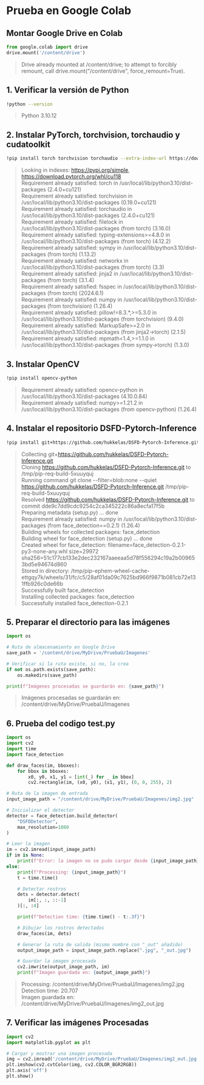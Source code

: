 # Prueba en Google Colab
## Montar Google Drive en Colab

```python
from google.colab import drive
drive.mount('/content/drive')
```
> Drive already mounted at /content/drive; to attempt to forcibly remount, call drive.mount("/content/drive", force_remount=True).

## 1. Verificar la versión de Python

```bash
!python --version
```
> Python 3.10.12

## 2. Instalar PyTorch, torchvision, torchaudio y cudatoolkit

```bash
!pip install torch torchvision torchaudio --extra-index-url https://download.pytorch.org/whl/cu118
```
> Looking in indexes: https://pypi.org/simple, https://download.pytorch.org/whl/cu118  
> Requirement already satisfied: torch in /usr/local/lib/python3.10/dist-packages (2.4.0+cu121)  
> Requirement already satisfied: torchvision in /usr/local/lib/python3.10/dist-packages (0.19.0+cu121)  
> Requirement already satisfied: torchaudio in /usr/local/lib/python3.10/dist-packages (2.4.0+cu121)  
> Requirement already satisfied: filelock in /usr/local/lib/python3.10/dist-packages (from torch) (3.16.0)  
> Requirement already satisfied: typing-extensions>=4.8.0 in /usr/local/lib/python3.10/dist-packages (from torch) (4.12.2)  
> Requirement already satisfied: sympy in /usr/local/lib/python3.10/dist-packages (from torch) (1.13.2)  
> Requirement already satisfied: networkx in /usr/local/lib/python3.10/dist-packages (from torch) (3.3)  
> Requirement already satisfied: jinja2 in /usr/local/lib/python3.10/dist-packages (from torch) (3.1.4)  
> Requirement already satisfied: fsspec in /usr/local/lib/python3.10/dist-packages (from torch) (2024.6.1)  
> Requirement already satisfied: numpy in /usr/local/lib/python3.10/dist-packages (from torchvision) (1.26.4)  
> Requirement already satisfied: pillow!=8.3.*,>=5.3.0 in /usr/local/lib/python3.10/dist-packages (from torchvision) (9.4.0)  
> Requirement already satisfied: MarkupSafe>=2.0 in /usr/local/lib/python3.10/dist-packages (from jinja2->torch) (2.1.5)  
> Requirement already satisfied: mpmath<1.4,>=1.1.0 in /usr/local/lib/python3.10/dist-packages (from sympy->torch) (1.3.0)  

## 3. Instalar OpenCV

```bash
!pip install opencv-python
```
> Requirement already satisfied: opencv-python in /usr/local/lib/python3.10/dist-packages (4.10.0.84)  
> Requirement already satisfied: numpy>=1.21.2 in /usr/local/lib/python3.10/dist-packages (from opencv-python) (1.26.4)  

## 4. Instalar el repositorio DSFD-Pytorch-Inference

```bash
!pip install git+https://github.com/hukkelas/DSFD-Pytorch-Inference.git
```
> Collecting git+https://github.com/hukkelas/DSFD-Pytorch-Inference.git  
> Cloning https://github.com/hukkelas/DSFD-Pytorch-Inference.git to /tmp/pip-req-build-5xuuyquj  
> Running command git clone --filter=blob:none --quiet https://github.com/hukkelas/DSFD-Pytorch-Inference.git /tmp/pip-req-build-5xuuyquj  
> Resolved https://github.com/hukkelas/DSFD-Pytorch-Inference.git to commit dde9c7dd9cdc9254c2ca345222c86a8ecfa17f5b  
> Preparing metadata (setup.py) ... done  
> Requirement already satisfied: numpy in /usr/local/lib/python3.10/dist-packages (from face_detection==0.2.1) (1.26.4)  
> Building wheels for collected packages: face_detection  
> Building wheel for face_detection (setup.py) ... done  
> Created wheel for face_detection: filename=face_detection-0.2.1-py3-none-any.whl size=29972 sha256=51c177cb133e2dec232167aaeeaa5d78f556294c19a2b009653bd5e94674d860  
> Stored in directory: /tmp/pip-ephem-wheel-cache-ettgqy7k/wheels/31/fc/c5/28af01da09c7625bd966f9871b081cb72e131ffb926c0de66b  
> Successfully built face_detection  
> Installing collected packages: face_detection  
> Successfully installed face_detection-0.2.1  

## 5. Preparar el directorio para las imágenes

```python
import os

# Ruta de almacenamiento en Google Drive
save_path = '/content/drive/MyDrive/PruebaU/Imagenes'

# Verificar si la ruta existe, si no, la crea
if not os.path.exists(save_path):
    os.makedirs(save_path)

print(f"Imágenes procesadas se guardarán en: {save_path}")
```
> Imágenes procesadas se guardarán en: /content/drive/MyDrive/PruebaU/Imagenes

## 6. Prueba del codigo test.py

```python
import os
import cv2
import time
import face_detection

def draw_faces(im, bboxes):
    for bbox in bboxes:
        x0, y0, x1, y1 = [int(_) for _ in bbox]
        cv2.rectangle(im, (x0, y0), (x1, y1), (0, 0, 255), 2)

# Ruta de la imagen de entrada
input_image_path = "/content/drive/MyDrive/PruebaU/Imagenes/img2.jpg"

# Inicializar el detector
detector = face_detection.build_detector(
    "DSFDDetector",
    max_resolution=1080
)

# Leer la imagen
im = cv2.imread(input_image_path)
if im is None:
    print(f"Error: la imagen no se pudo cargar desde {input_image_path}")
else:
    print(f"Processing: {input_image_path}")
    t = time.time()

    # Detectar rostros
    dets = detector.detect(
        im[:, :, ::-1]
    )[:, :4]

    print(f"Detection time: {time.time() - t:.3f}")

    # Dibujar los rostros detectados
    draw_faces(im, dets)

    # Generar la ruta de salida (mismo nombre con "_out" añadido)
    output_image_path = input_image_path.replace(".jpg", "_out.jpg")

    # Guardar la imagen procesada
    cv2.imwrite(output_image_path, im)
    print(f"Imagen guardada en: {output_image_path}")
```
> Processing: /content/drive/MyDrive/PruebaU/Imagenes/img2.jpg  
> Detection time: 20.707  
> Imagen guardada en: /content/drive/MyDrive/PruebaU/Imagenes/img2_out.jpg

## 7. Verificar las imágenes Procesadas

```python
import cv2
import matplotlib.pyplot as plt

# Cargar y mostrar una imagen procesada
img = cv2.imread('/content/drive/MyDrive/PruebaU/Imagenes/img2_out.jpg')
plt.imshow(cv2.cvtColor(img, cv2.COLOR_BGR2RGB))
plt.axis('off')
plt.show()
```
```